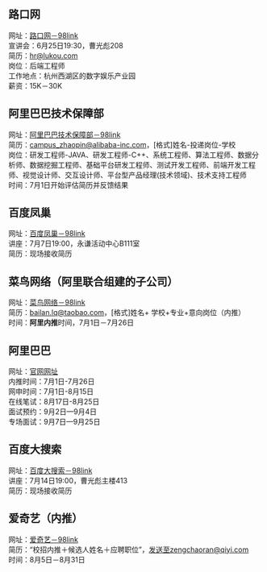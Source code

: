 ## 路口网

网址：[路口网－98link](http://www.cc98.org/dispbbs.asp?boardID=248&ID=4533374&page=2)  
宣讲会：6月25日19:30，曹光彪208  
简历：hr@lukou.com  
岗位：后端工程师  
工作地点：杭州西湖区的数字娱乐产业园  
薪资：15K－30K

## 阿里巴巴技术保障部

网址：[阿里巴巴技术保障部－98link](http://www.cc98.org/dispbbs.asp?boardID=248&ID=4533412&page=2)  
简历：campus_zhaopin@alibaba-inc.com，[格式]姓名-投递岗位-学校  
岗位：研发工程师-JAVA、研发工程师-C++、系统工程师、算法工程师、数据分析师、数据挖掘工程师、基础平台研发工程师、测试开发工程师、前端开发工程师、视觉设计师、交互设计师、平台型产品经理(技术领域)、技术支持工程师  
时间：7月1日开始评估简历并反馈结果

## 百度凤巢

网址：[百度凤巢－98link](http://www.cc98.org/dispbbs.asp?boardID=248&ID=4535292&page=)  
讲座：7月7日19:00，永谦活动中心B111室  
简历：现场接收简历

## 菜鸟网络（阿里联合组建的子公司）

网址：[菜鸟网络－98link](http://www.cc98.org/dispbbs.asp?boardID=235&ID=4536916&page=)  
简历：bailan.lq@taobao.com，[格式]姓名+ 学校+专业+意向岗位（内推）  
时间：**阿里内推**时间，7月1日－7月26日

## 阿里巴巴

网址：[官网网址](https://campus.alibaba.com/noticeDetail.htm?code=tmsItemData1)  
内推时间：7月1日-7月26日  
网申时间：7月1日-8月15日  
在线笔试：8月17日-8月25日  
面试预约：9月2日—9月4日  
专场面试：9月7日—9月25日

## 百度大搜索

网址：[百度大搜索－98link](http://www.cc98.org/dispbbs.asp?boardID=248&ID=4542035&page=)  
讲座：7月14日19:00，曹光彪主楼413  
简历：现场接收简历

## 爱奇艺（内推）

网址：[爱奇艺－98link](http://www.cc98.org/dispbbs.asp?boardID=235&ID=4547301&page=)  
简历：“校招内推＋候选人姓名＋应聘职位”，发送至zengchaoran@qiyi.com  
时间：8月5日－8月31日
